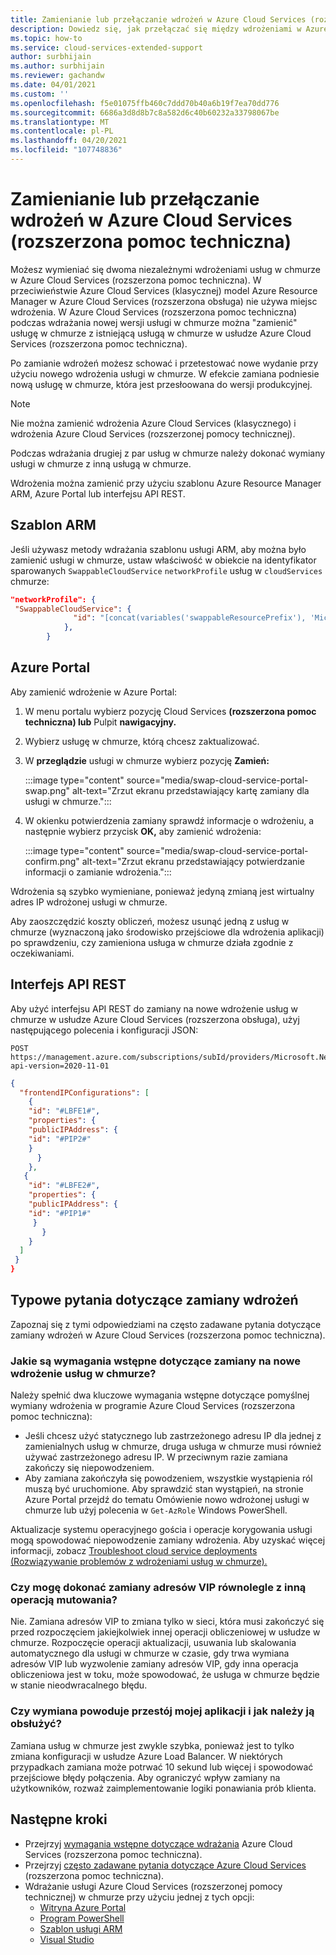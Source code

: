 ```yaml
---
title: Zamienianie lub przełączanie wdrożeń w Azure Cloud Services (rozszerzona pomoc techniczna)
description: Dowiedz się, jak przełączać się między wdrożeniami w Azure Cloud Services (rozszerzona pomoc techniczna).
ms.topic: how-to
ms.service: cloud-services-extended-support
author: surbhijain
ms.author: surbhijain
ms.reviewer: gachandw
ms.date: 04/01/2021
ms.custom: ''
ms.openlocfilehash: f5e01075ffb460c7ddd70b40a6b19f7ea70dd776
ms.sourcegitcommit: 6686a3d8d8b7c8a582d6c40b60232a33798067be
ms.translationtype: MT
ms.contentlocale: pl-PL
ms.lasthandoff: 04/20/2021
ms.locfileid: "107748836"
---
```

# <a name="swap-or-switch-deployments-in-azure-cloud-services-extended-support"></a>Zamienianie lub przełączanie wdrożeń w Azure Cloud Services (rozszerzona pomoc techniczna)

Możesz wymieniać się dwoma niezależnymi wdrożeniami usług w chmurze w Azure Cloud Services (rozszerzona pomoc techniczna). W przeciwieństwie Azure Cloud Services (klasycznej) model Azure Resource Manager w Azure Cloud Services (rozszerzona obsługa) nie używa miejsc wdrożenia. W Azure Cloud Services (rozszerzona pomoc techniczna) podczas wdrażania nowej wersji usługi w chmurze można "zamienić" usługę w chmurze z istniejącą usługą w chmurze w usłudze Azure Cloud Services (rozszerzona pomoc techniczna).

Po zamianie wdrożeń możesz schować i przetestować nowe wydanie przy użyciu nowego wdrożenia usługi w chmurze. W efekcie zamiana podniesie nową usługę w chmurze, która jest przesłoowana do wersji produkcyjnej.

> [!NOTE]
> Nie można zamienić wdrożenia Azure Cloud Services (klasycznego) i wdrożenia Azure Cloud Services (rozszerzonej pomocy technicznej).

Podczas wdrażania drugiej z par usług w chmurze należy dokonać wymiany usługi w chmurze z inną usługą w chmurze.

Wdrożenia można zamienić przy użyciu szablonu Azure Resource Manager ARM, Azure Portal lub interfejsu API REST.

## <a name="arm-template"></a>Szablon ARM

Jeśli używasz metody wdrażania szablonu usługi ARM, aby można było zamienić usługi w chmurze, ustaw właściwość w obiekcie na identyfikator sparowanych `SwappableCloudService` `networkProfile` usług w `cloudServices` chmurze:

```json
"networkProfile": {
 "SwappableCloudService": {
              "id": "[concat(variables('swappableResourcePrefix'), 'Microsoft.Compute/cloudServices/', parameters('cloudServicesToBeSwappedWith'))]"
            },
        }
```

## <a name="azure-portal"></a>Azure Portal

Aby zamienić wdrożenie w Azure Portal:

1. W menu portalu wybierz pozycję Cloud Services **(rozszerzona pomoc techniczna) lub** Pulpit **nawigacyjny.**
1. Wybierz usługę w chmurze, którą chcesz zaktualizować.
1. W **przeglądzie** usługi w chmurze wybierz pozycję **Zamień:**

   :::image type="content" source="media/swap-cloud-service-portal-swap.png" alt-text="Zrzut ekranu przedstawiający kartę zamiany dla usługi w chmurze.":::

1. W okienku potwierdzenia zamiany sprawdź informacje o wdrożeniu, a następnie wybierz przycisk **OK,** aby zamienić wdrożenia:

   :::image type="content" source="media/swap-cloud-service-portal-confirm.png" alt-text="Zrzut ekranu przedstawiający potwierdzanie informacji o zamianie wdrożenia.":::

Wdrożenia są szybko wymieniane, ponieważ jedyną zmianą jest wirtualny adres IP wdrożonej usługi w chmurze.

Aby zaoszczędzić koszty obliczeń, możesz usunąć jedną z usług w chmurze (wyznaczoną jako środowisko przejściowe dla wdrożenia aplikacji) po sprawdzeniu, czy zamieniona usługa w chmurze działa zgodnie z oczekiwaniami.

## <a name="rest-api"></a>Interfejs API REST

Aby użyć interfejsu API REST do zamiany na nowe wdrożenie usług w chmurze w usłudze Azure Cloud Services (rozszerzona obsługa), użyj następującego polecenia i konfiguracji JSON:

```http
POST https://management.azure.com/subscriptions/subId/providers/Microsoft.Network/locations/region/setLoadBalancerFrontendPublicIpAddresses?api-version=2020-11-01
```

```json
{
  "frontendIPConfigurations": [
    {
    "id": "#LBFE1#",
    "properties": {
    "publicIPAddress": {
    "id": "#PIP2#"
    }
      }
    },
   {
    "id": "#LBFE2#",
    "properties": {
    "publicIPAddress": {
    "id": "#PIP1#"
     }
       }
    }
  ]
 }
}
```

## <a name="common-questions-about-swapping-deployments"></a>Typowe pytania dotyczące zamiany wdrożeń

Zapoznaj się z tymi odpowiedziami na często zadawane pytania dotyczące zamiany wdrożeń w Azure Cloud Services (rozszerzona pomoc techniczna).

### <a name="what-are-the-prerequisites-for-swapping-to-a-new-cloud-services-deployment"></a>Jakie są wymagania wstępne dotyczące zamiany na nowe wdrożenie usług w chmurze?

Należy spełnić dwa kluczowe wymagania wstępne dotyczące pomyślnej wymiany wdrożenia w programie Azure Cloud Services (rozszerzona pomoc techniczna):

* Jeśli chcesz użyć statycznego lub zastrzeżonego adresu IP dla jednej z zamienialnych usług w chmurze, druga usługa w chmurze musi również używać zastrzeżonego adresu IP. W przeciwnym razie zamiana zakończy się niepowodzeniem.
* Aby zamiana zakończyła się powodzeniem, wszystkie wystąpienia ról muszą być uruchomione. Aby sprawdzić stan wystąpień, na stronie Azure Portal przejdź  do tematu Omówienie nowo wdrożonej usługi w chmurze lub użyj polecenia w `Get-AzRole` Windows PowerShell.

Aktualizacje systemu operacyjnego gościa i operacje korygowania usługi mogą spowodować niepowodzenie zamiany wdrożenia. Aby uzyskać więcej informacji, zobacz [Troubleshoot cloud service deployments (Rozwiązywanie problemów z wdrożeniami usług w chmurze).](../cloud-services/cloud-services-troubleshoot-deployment-problems.md)

### <a name="can-i-make-a-vip-swap-in-parallel-with-another-mutating-operation"></a>Czy mogę dokonać zamiany adresów VIP równolegle z inną operacją mutowania?

Nie. Zamiana adresów VIP to zmiana tylko w sieci, która musi zakończyć się przed rozpoczęciem jakiejkolwiek innej operacji obliczeniowej w usłudze w chmurze. Rozpoczęcie operacji aktualizacji, usuwania lub skalowania automatycznego dla usługi w chmurze w czasie, gdy trwa wymiana adresów VIP lub wyzwolenie zamiany adresów VIP, gdy inna operacja obliczeniowa jest w toku, może spowodować, że usługa w chmurze będzie w stanie nieodwracalnego błędu.

### <a name="does-a-swap-incur-downtime-for-my-application-and-how-should-i-handle-it"></a>Czy wymiana powoduje przestój mojej aplikacji i jak należy ją obsłużyć?

Zamiana usług w chmurze jest zwykle szybka, ponieważ jest to tylko zmiana konfiguracji w usłudze Azure Load Balancer. W niektórych przypadkach zamiana może potrwać 10 sekund lub więcej i spowodować przejściowe błędy połączenia. Aby ograniczyć wpływ zamiany na użytkowników, rozważ zaimplementowanie logiki ponawiania prób klienta.

## <a name="next-steps"></a>Następne kroki 

* Przejrzyj [wymagania wstępne dotyczące wdrażania](deploy-prerequisite.md) Azure Cloud Services (rozszerzona pomoc techniczna).
* Przejrzyj [często zadawane pytania dotyczące Azure Cloud Services](faq.md) (rozszerzona pomoc techniczna).
* Wdrażanie usługi Azure Cloud Services (rozszerzonej pomocy technicznej) w chmurze przy użyciu jednej z tych opcji:
  * [Witryna Azure Portal](deploy-portal.md)
  * [Program PowerShell](deploy-powershell.md)
  * [Szablon usługi ARM](deploy-template.md)
  * [Visual Studio](deploy-visual-studio.md)

